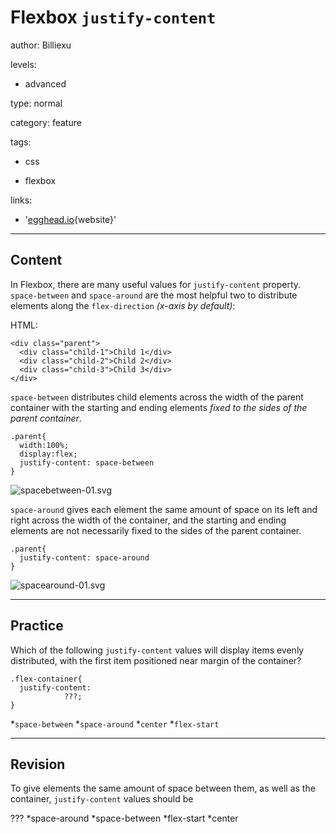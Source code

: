 # Flexbox `justify-content`
author: Billiexu

levels:

  - advanced

type: normal

category: feature

tags:

  - css

  - flexbox

links:

  - '[egghead.io](https://egghead.io/lessons/misc-flexbox-fundamentals){website}'

---
## Content

In Flexbox, there are many useful values for `justify-content` property. `space-between` and `space-around` are the most helpful two to distribute elements along the `flex-direction` _(x-axis by default)_:

HTML:

```
<div class="parent">
  <div class="child-1">Child 1</div>
  <div class="child-2">Child 2</div>
  <div class="child-3">Child 3</div>
</div>

```

`space-between` distributes child elements across the width of the parent container with the starting and ending elements *fixed to the sides of the parent container*.

```
.parent{
  width:100%;
  display:flex;
  justify-content: space-between
}

```
![spacebetween-01.svg](%3Csvg%20version%3D%221.2%22%20baseProfile%3D%22tiny%22%20xmlns%3D%22http%3A%2F%2Fwww.w3.org%2F2000%2Fsvg%22%20height%3D%22auto%22%20viewBox%3D%220%200%20612%20200%22%3E%0A%20%20%3Cpath%20fill%3D%22%23596193%22%20stroke%3D%22%23596193%22%20stroke-miterlimit%3D%2210%22%20d%3D%22M0%200h612v200H0z%22%2F%3E%0A%20%20%3Cpath%20fill%3D%22%23FFF%22%20stroke%3D%22%23596193%22%20stroke-miterlimit%3D%2210%22%20d%3D%22M495%2050h100v100H495zM15%2050h100v100H15zM264%2050h100v100H264z%22%2F%3E%0A%20%20%3Cpath%20fill%3D%22%23FFF%22%20stroke%3D%22%23000%22%20stroke-miterlimit%3D%2210%22%20d%3D%22M0%20199.674%22%2F%3E%0A%3C%2Fsvg%3E%0A)


`space-around` gives each element the same amount of space on its left and right across the width of the container, and the starting and ending elements are not necessarily fixed to the sides of the parent container.

```
.parent{
  justify-content: space-around
}

```

![spacearound-01.svg](%3Csvg%20version%3D%221.2%22%20baseProfile%3D%22tiny%22%20xmlns%3D%22http%3A%2F%2Fwww.w3.org%2F2000%2Fsvg%22%20height%3D%22auto%22%20viewBox%3D%220%200%20612%20200%22%3E%0A%20%20%3Cpath%20fill%3D%22%23596193%22%20stroke%3D%22%23596193%22%20stroke-miterlimit%3D%2210%22%20d%3D%22M0%200h612v200H0z%22%2F%3E%0A%20%20%3Cpath%20fill%3D%22%23FFF%22%20stroke%3D%22%23596193%22%20stroke-miterlimit%3D%2210%22%20d%3D%22M460%2050h100v100H460zM50%2050h100v100H50zM250%2050h100v100H250z%22%2F%3E%0A%20%20%3Cpath%20fill%3D%22%23FFF%22%20stroke%3D%22%23000%22%20stroke-miterlimit%3D%2210%22%20d%3D%22M0%20199.674%22%2F%3E%0A%3C%2Fsvg%3E%0A)

---
## Practice

Which of the following `justify-content` values will display items evenly distributed, with the first item positioned near margin of the container?
```
.flex-container{
  justify-content:
            ???;
}
```
*`space-between`
*`space-around`
*`center`
*`flex-start`

---
## Revision

To give elements the same amount of space between them, as well as the container, `justify-content` values should be

???
*space-around
*space-between
*flex-start
*center
